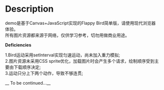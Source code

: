 Description
===========

demo是基于Canvas+JavaScript实现的Flappy Bird简单版，请使用现代浏览器体验。    
所有图片资源都来源于网络，仅供学习参考，切勿用做商业用途。    
    
    
__Deficiencies__    

1.Bird运动采用setInterval实现匀速运动，尚未加入重力模拟;    
2.图片资源未采用CSS sprite优化，加载图片时会产生多个请求，绘制顺序受到主要由下载顺序决定;    
3.运动只分上下两个动作，导致不够连贯;    
    

__ To be continued...__ 